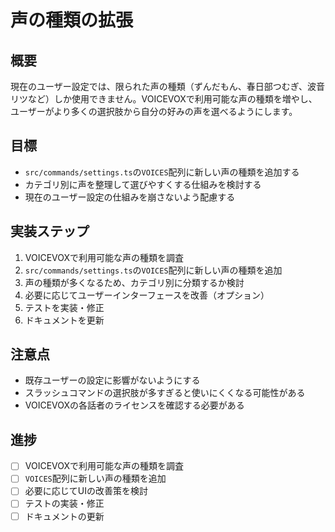 # 声の種類の拡張

## 概要
現在のユーザー設定では、限られた声の種類（ずんだもん、春日部つむぎ、波音リツなど）しか使用できません。VOICEVOXで利用可能な声の種類を増やし、ユーザーがより多くの選択肢から自分の好みの声を選べるようにします。

## 目標
- `src/commands/settings.ts`の`VOICES`配列に新しい声の種類を追加する
- カテゴリ別に声を整理して選びやすくする仕組みを検討する
- 現在のユーザー設定の仕組みを崩さないよう配慮する

## 実装ステップ
1. VOICEVOXで利用可能な声の種類を調査
2. `src/commands/settings.ts`の`VOICES`配列に新しい声の種類を追加
3. 声の種類が多くなるため、カテゴリ別に分類するか検討
4. 必要に応じてユーザーインターフェースを改善（オプション）
5. テストを実装・修正
6. ドキュメントを更新

## 注意点
- 既存ユーザーの設定に影響がないようにする
- スラッシュコマンドの選択肢が多すぎると使いにくくなる可能性がある
- VOICEVOXの各話者のライセンスを確認する必要がある

## 進捗
- [ ] VOICEVOXで利用可能な声の種類を調査
- [ ] `VOICES`配列に新しい声の種類を追加
- [ ] 必要に応じてUIの改善策を検討
- [ ] テストの実装・修正
- [ ] ドキュメントの更新 